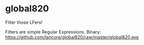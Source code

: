 # global820
Filter those LFers!

Filters are simple Regular Expressions.
Binary: https://github.com/lancore/global820/raw/master/global820.exe
